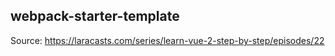 ## webpack-starter-template

Source: https://laracasts.com/series/learn-vue-2-step-by-step/episodes/22